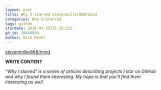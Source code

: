 ```yaml
---
layout: post
title: Why I starred stevenmiller888/mind
categories: Why-I-Starred
tags: github
stardate: 2015-07-23T21:35:21Z
gh_id: 38644039
author: Nick Peihl
---
```


[stevenmiller888/mind](star.repo.html_url)

**WRITE CONTENT**

*"Why I starred" is a series of articles describing projects I star on GitHub and why I found them interesting. My hope is that you'll find them interesting as well.*

